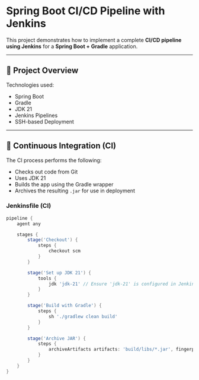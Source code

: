 # Spring Boot CI/CD Pipeline with Jenkins

This project demonstrates how to implement a complete **CI/CD pipeline using Jenkins** for a **Spring Boot + Gradle** application.

---

## 🚀 Project Overview

Technologies used:

- Spring Boot
- Gradle
- JDK 21
- Jenkins Pipelines
- SSH-based Deployment

---

## 🧪 Continuous Integration (CI)

The CI process performs the following:

- Checks out code from Git
- Uses JDK 21
- Builds the app using the Gradle wrapper
- Archives the resulting `.jar` for use in deployment

### Jenkinsfile (CI)

```groovy
pipeline {
    agent any

    stages {
        stage('Checkout') {
            steps {
                checkout scm
            }
        }

        stage('Set up JDK 21') {
            tools {
                jdk 'jdk-21' // Ensure 'jdk-21' is configured in Jenkins tools
            }
        }

        stage('Build with Gradle') {
            steps {
                sh './gradlew clean build'
            }
        }

        stage('Archive JAR') {
            steps {
                archiveArtifacts artifacts: 'build/libs/*.jar', fingerprint: true
            }
        }
    }
}
